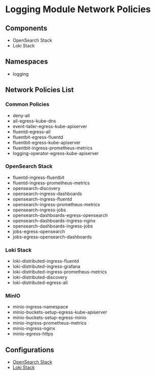 # Logging Module Network Policies

## Components

- OpenSearch Stack
- Loki Stack

## Namespaces

- logging

## Network Policies List

### Common Policies

- deny-all
- all-egress-kube-dns
- event-tailer-egress-kube-apiserver
- fluentd-egress-all
- fluentbit-egress-fluentd
- fluentbit-egress-kube-apiserver
- fluentbit-ingress-prometheus-metrics
- logging-operator-egress-kube-apiserver

### OpenSearch Stack

- fluentd-ingress-fluentbit
- fluentd-ingress-prometheus-metrics
- opensearch-discovery
- opensearch-ingress-dashboards
- opensearch-ingress-fluentd
- opensearch-ingress-prometheus-metrics
- opensearch-ingress-jobs
- opensearch-dashboards-egress-opensearch
- opensearch-dashboards-ingress-nginx
- opensearch-dashboards-ingress-jobs
- jobs-egress-opensearch
- jobs-egress-opensearch-dashboards

### Loki Stack

- loki-distributed-ingress-fluentd
- loki-distributed-ingress-grafana
- loki-distributed-ingress-prometheus-metrics
- loki-distributed-discovery
- loki-distributed-egress-all

### MinIO

- minio-ingress-namespace
- minio-buckets-setup-egress-kube-apiserver
- minio-buckets-setup-egress-minio
- minio-ingress-prometheus-metrics
- minio-ingress-nginx
- minio-egress-https

## Configurations

- [OpenSearch Stack](opensearch.md)
- [Loki Stack](loki.md)
